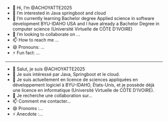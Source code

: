 - 👋 Hi, I’m @ACHOYATTE2025
- 👀 I’m interested in Java springboot and cloud
- 🌱 I’m currently learning Bachelor degree Applied science in software development BYU-IDAHO USA and I have already a Bachelor Degree in computer science (Université Virtuelle de CÔTE D'IVOIRE)
- 💞️ I’m looking to collaborate on ...
- 📫 How to reach me ...
- 😄 Pronouns: ...
- ⚡ Fun fact: ...

---

- 👋 Salut, je suis @ACHOYATTE2025
- 👀 Je suis intéressé par Java, Springboot et le cloud.
- 🌱 Je suis actuellement en licence de sciences appliquées en développement logiciel à BYU-IDAHO, États-Unis, et je possède déjà une licence en informatique (Université Virtuelle de CÔTE D'IVOIRE).
- 💞️ Je recherche une collaboration sur…
- 📫 Comment me contacter…
- 😄 Pronoms :…
- ⚡ Anecdote :…
<!---
ACHOYATTE2025/ACHOYATTE2025 is a ✨ special ✨ repository because its `README.md` (this file) appears on your GitHub profile.
You can click the Preview link to take a look at your changes.
--->



